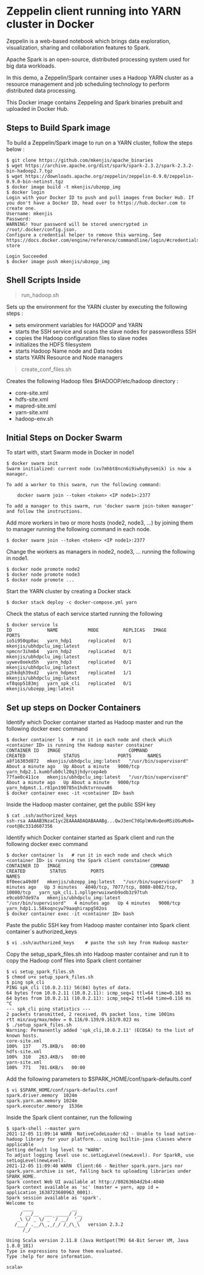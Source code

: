 # Zeppelin client running into YARN cluster in Docker

Zeppelin is a web-based notebook which brings data exploration, visualization, sharing and collaboration features to Spark.

Apache Spark is an open-source, distributed processing system used for big data workloads.

In this demo, a Zeppelin/Spark container uses a Hadoop YARN cluster as a resource management and job scheduling technology to perform distributed data processing.

This Docker image contains Zeppeling and Spark binaries prebuilt and uploaded in Docker Hub.

## Steps to Build Spark image

To build a Zeppelin/Spark image to run on a YARN cluster, follow the steps below :
```shell
$ git clone https://github.com/mkenjis/apache_binaries
$ wget https://archive.apache.org/dist/spark/spark-2.3.2/spark-2.3.2-bin-hadoop2.7.tgz
$ wget https://downloads.apache.org/zeppelin/zeppelin-0.9.0/zeppelin-0.9.0-bin-netinst.tgz
$ docker image build -t mkenjis/ubzepp_img
$ docker login
Login with your Docker ID to push and pull images from Docker Hub. If you don't have a Docker ID, head over to https://hub.docker.com to create one.
Username: mkenjis
Password: 
WARNING! Your password will be stored unencrypted in /root/.docker/config.json.
Configure a credential helper to remove this warning. See
https://docs.docker.com/engine/reference/commandline/login/#credentials-store

Login Succeeded
$ docker image push mkenjis/ubzepp_img
```

## Shell Scripts Inside 

> run_hadoop.sh

Sets up the environment for the YARN cluster by executing the following steps :
- sets environment variables for HADOOP and YARN
- starts the SSH service and scans the slave nodes for passwordless SSH
- copies the Hadoop configuration files to slave nodes
- initializes the HDFS filesystem
- starts Hadoop Name node and Data nodes
- starts YARN Resource and Node managers

> create_conf_files.sh

Creates the following Hadoop files $HADOOP/etc/hadoop directory :
- core-site.xml
- hdfs-site.xml
- mapred-site.xml
- yarn-site.xml
- hadoop-env.sh

## Initial Steps on Docker Swarm

To start with, start Swarm mode in Docker in node1
```shell
$ docker swarm init
Swarm initialized: current node (xv7mhbt8ncn6i9iwhy8ysemik) is now a manager.

To add a worker to this swarm, run the following command:

    docker swarm join --token <token> <IP node1>:2377

To add a manager to this swarm, run 'docker swarm join-token manager' and follow the instructions.
```

Add more workers in two or more hosts (node2, node3, ...) by joining them to manager running the following command in each node.
```shell
$ docker swarm join --token <token> <IP node1>:2377
```

Change the workers as managers in node2, node3, ... running the following in node1.
```shell
$ docker node promote node2
$ docker node promote node3
$ docker node promote ...
```

Start the YARN cluster by creating a Docker stack 
```shell
$ docker stack deploy -c docker-compose.yml yarn
```

Check the status of each service started running the following
```shell
$ docker service ls
ID             NAME           MODE         REPLICAS   IMAGE                                 PORTS
io5i950qp0ac   yarn_hdp1      replicated   0/1        mkenjis/ubhdpclu_img:latest           
npmcnr3ihmb4   yarn_hdp2      replicated   0/1        mkenjis/ubhdpclu_img:latest           
uywev8oekd5h   yarn_hdp3      replicated   0/1        mkenjis/ubhdpclu_img:latest           
p2hkdqh39xd2   yarn_hdpmst    replicated   1/1        mkenjis/ubhdpclu_img:latest           
xf8qop5183mj   yarn_spk_cli   replicated   0/1        mkenjis/ubzepp_img:latest
```

## Set up steps on Docker Containers

Identify which Docker container started as Hadoop master and run the following docker exec command
```shell
$ docker container ls   # run it in each node and check which <container ID> is running the Hadoop master constainer
CONTAINER ID   IMAGE                         COMMAND                  CREATED              STATUS              PORTS      NAMES
a8f16303d872   mkenjis/ubhdpclu_img:latest   "/usr/bin/supervisord"   About a minute ago   Up About a minute   9000/tcp   yarn_hdp2.1.kumbfub0cl20q3jhdyrcep4eb
77fae0c411ce   mkenjis/ubhdpclu_img:latest   "/usr/bin/supervisord"   About a minute ago   Up About a minute   9000/tcp   yarn_hdpmst.1.r81pn190785n1hdktvrnovw86
$ docker container exec -it <container ID> bash
```

Inside the Hadoop master container, get the public SSH key
```shell
$ cat .ssh/authorized_keys
ssh-rsa AAAAB3NzaC1yc2EAAAADAQABAAABg...QwJ3enC7dGplWvNvQeoMSiOGuMo0= root@8c331d607356
```

Identify which Docker container started as Spark client and run the following docker exec command
```shell
$ docker container ls   # run it in each node and check which <container ID> is running the Spark client constainer
CONTAINER ID   IMAGE                                 COMMAND                  CREATED         STATUS         PORTS                                          NAMES
8f0eeca49d0f   mkenjis/ubzepp_img:latest   "/usr/bin/supervisord"   3 minutes ago   Up 3 minutes   4040/tcp, 7077/tcp, 8080-8082/tcp, 10000/tcp   yarn_spk_cli.1.npllgerwuixwnb9odb3z97tuh
e9ceb97de97a   mkenjis/ubhdpclu_img:latest           "/usr/bin/supervisord"   4 minutes ago   Up 4 minutes   9000/tcp                                       yarn_hdp1.1.58koqncyw79aaqhirapg502os
$ docker container exec -it <container ID> bash
```

Paste the public SSH key from Hadoop master container into Spark client container´s authorized_keys
```shell
$ vi .ssh/authorized_keys    # paste the ssh key from Hadoop master
```

Copy the setup_spark_files.sh into Hadoop master container and run it to copy the Hadoop conf files into Spark client container
```shell
$ vi setup_spark_files.sh
$ chmod u+x setup_spark_files.sh
$ ping spk_cli          
PING spk_cli (10.0.2.11) 56(84) bytes of data.
64 bytes from 10.0.2.11 (10.0.2.11): icmp_seq=1 ttl=64 time=0.163 ms
64 bytes from 10.0.2.11 (10.0.2.11): icmp_seq=2 ttl=64 time=0.116 ms
^C
--- spk_cli ping statistics ---
2 packets transmitted, 2 received, 0% packet loss, time 1001ms
rtt min/avg/max/mdev = 0.116/0.139/0.163/0.023 ms
$ ./setup_spark_files.sh
Warning: Permanently added 'spk_cli,10.0.2.11' (ECDSA) to the list of known hosts.
core-site.xml                                                      100%  137    75.8KB/s   00:00    
hdfs-site.xml                                                      100%  310   263.4KB/s   00:00    
yarn-site.xml                                                      100%  771   701.6KB/s   00:00
```

Add the following parameters to $SPARK_HOME/conf/spark-defaults.conf
```shell
$ vi $SPARK_HOME/conf/spark-defaults.conf
spark.driver.memory  1024m
spark.yarn.am.memory 1024m
spark.executor.memory  1536m
```

Inside the Spark client container, run the following
```shell
$ spark-shell --master yarn
2021-12-05 11:09:14 WARN  NativeCodeLoader:62 - Unable to load native-hadoop library for your platform... using builtin-java classes where applicable
Setting default log level to "WARN".
To adjust logging level use sc.setLogLevel(newLevel). For SparkR, use setLogLevel(newLevel).
2021-12-05 11:09:40 WARN  Client:66 - Neither spark.yarn.jars nor spark.yarn.archive is set, falling back to uploading libraries under SPARK_HOME.
Spark context Web UI available at http://802636b4d2b4:4040
Spark context available as 'sc' (master = yarn, app id = application_1638723680963_0001).
Spark session available as 'spark'.
Welcome to
      ____              __
     / __/__  ___ _____/ /__
    _\ \/ _ \/ _ `/ __/  '_/
   /___/ .__/\_,_/_/ /_/\_\   version 2.3.2
      /_/
         
Using Scala version 2.11.8 (Java HotSpot(TM) 64-Bit Server VM, Java 1.8.0_181)
Type in expressions to have them evaluated.
Type :help for more information.

scala> 
```


